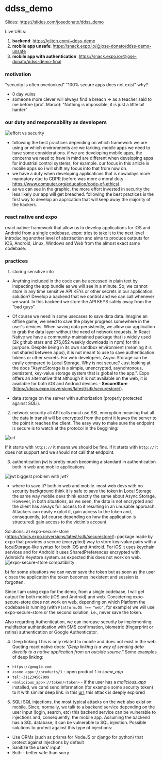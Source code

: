 # ddss_demo
Slides: https://slides.com/josedonato/ddss_demo

Live URLs:
1. **backend**: https://glitch.com/~ddss-demo
2. **mobile app unsafe**: https://snack.expo.io/@jose-donato/ddss-demo-unsafe
3. **mobile app with authentication**: https://snack.expo.io/@jose-donato/ddss-demo-final
 
### **motivation**
"security is often overlooked"
"100% secure apps does not exist" why?
- 0 day vulns
- someone more clever will always find a breach -> as a teacher said to me before (prof. Marco): "Nothing is impossible, it is just a little bit harder"

### **our duty and responsability as developers**
![effort vs security](https://reactnative.dev/docs/assets/d_security_chart.svg)

- following the best practices depending on which framework we are using or which environments are we tarking. mobile apps we need to have some considerations. if we are developing mobile apps, the concerns we need to have in mind are different when developing apps for industrial control systems, for example. our focus in this article is mobile apps so i will shift my focus into that from now on.
- we have a duty when developing applications that is nowadays more mandatory due to GDPR (before was more a moral duty - https://www.computer.org/education/code-of-ethics). 
- as we can see in the graphic, the more effort invested in security the less likely our app will get breached. following the best practices is the first way to develop an application that will keep away the majority of the hackers.

### **react native and expo**

react native: framework that allow us to develop applications for iOS and Android from a single codebase.
expo: tries to take it to the next level introducing another level of abstraction and aims to produce outputs for iOS, Android, Linux, Windows and Web from the almost exact same codebase.

### **practices**

1. storing sensitive info
- Anything included in the code can be accessed in plain text by inspecting the app bundle as we will see in a minute. So, we cannot store in any time sensitive API KEYs or other secrets in our application. solution? Develop a backend that we control and we can call whenever we want. In this backend we store the API KEYS safely away from the "bad guys". 

- Of course we need in some usecases to save data data. Imagine an offline game, we need to save the player progress somewhere in the user's devices. When saving data persistently, we allow our application to grab the data layer without the need of network requests. In React Native we have a community-maintained package that is widely used (2k github stars and 276,852 weekly downloads in npm) for this purpose. Despite being in its own sandbox environment (meaning it is not shared between apps), it is not meant to use to save authentication tokens or other secrets. For web developers, Async Storage can be easily compared to Local Storage. Why is not secure? Just looking at the docs "AsyncStorage is a simple, unencrypted, asynchronous, persistent, key-value storage system that is global to the app.". Expo offers an alternative that although it is not available on the web, it is available for both iOS and Android devices - **SecureStore** (https://docs.expo.io/versions/latest/sdk/securestore/).

- data storage on the server with authorization (properly protected against SQLi).

2. network security
all API calls must use SSL encryption meaning that all the data in transit will be encrypted from the point it leaves the server to the point it reaches the client. The easy way to make sure the endpoint is secure is to watch at the protocol in the beggining:

![url](https://cdn.ttgtmedia.com/rms/onlineimages/networking-basic_url_structure.png)

If it starts with `https://` it means we should be fine. If it starts with `http://` it does not support and we should not call that endpoint.

3. authentication
jwt is pretty much becoming a standard in authentication both in web and mobile applications.

![jwt](https://foreverframe.net/wp-content/uploads/2017/04/jwt-diagram.png)
biggest problem with jwt?
- where to save it? both in web and mobile.
most web devs with no security background think it is safe to save the token in Local Storage the same way mobile devs think exactly the same about Async Storage. However, in both situations, as we seen, the data is not encrypted and the client has always full access to it resulting in an unusable approach. Attackers can easily exploit it, gain access to the token and, consequently, (of course depending on how the application is structured) gain access to the victim's account. 

Solutions: 
a) expo-secure-store (https://docs.expo.io/versions/latest/sdk/securestore/): package made by expo that provides a secure (encrypted) way to store key-value pairs with a localStorage-like syntax for both iOS and Android. For iOS it uses keychain services and for Android it uses SharedPreferences encrypted with Adnroid's Keystore system. as expected this does not work on web.
![expo-secure-store compatibility](https://i.imgur.com/GsJpbRU.png)

b) for some situations we can never save the token but as soon as the user closes the application the token becomes inexistent and session is forgotten. 

Since I am using expo for the demo, from a single codebase, I will get output for both mobile (iOS and Android) and web. Considering expo-secure-store does not work on web, depending on which Platform the codebase is running (with `Platform.OS !== "web"`, for example) we will use expo-secure-store or the second solution, i.e., never save the token.


Also regarding Authentication, we can increase security by implementing multifactor authentication with SMS confirmation, biometric (fingerprint or retina) authentication or Google Authenticator.


4. Deep linking
This is only related to mobile and does not exist in the web.
Quoting react native docs:
*"Deep linking is a way of sending data directly to a native application from an outside source."*
Some examples of deep linking:
- `https://google.com`
- `<some_app>://products/1` - open product 1 in *some_app*
- `tel:+311234567899`
- `<malicious_app>://token/<token>` - if the user has a *malicious_app* installed, we cand send information (for example some security token) to it with similar deep link. in this [url](https://blog.trendmicro.com/trendlabs-security-intelligence/ios-url-scheme-susceptible-to-hijacking/), this attack is deeply explored



5. SQLi
SQL injections, the most typical attacks on the web also exist on mobile. Since, normally, we talk to a backend service depending on the user input (login, search, etc) this backend service can be vulnerable to injections and, consequently, the mobile app. Assuming the backend has a SQL database, it can be vulnerable to SQL injection. Possible solutions to protect against this type of injections:
- Use ORMs (such as prisma for NodeJS or django for python) that protect against injections by default
- Sanitize the users' input
- Both - better safe than sorry

